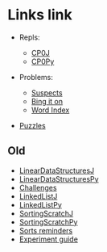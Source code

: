 # Links link

* Repls:
    - [CP0J](https://replit.com/team/Algos-Block4-2122/CP0J)
    - [CP0Py](https://replit.com/team/Algos-Block4-2122/CP0Py)
* Problems:
    - [Suspects](https://onlinejudge.org/index.php?option=com_onlinejudge&Itemid=8&category=246&page=show_problem&problem=3638)
    - [Bing it on](https://open.kattis.com/problems/bing)
    - [Word Index](https://onlinejudge.org/index.php?option=com_onlinejudge&Itemid=8&category=6&page=show_problem&problem=358)

* [Puzzles](https://docs.google.com/document/d/1_vxNx2moJnbU14pmMjeP4tUTo4VFEjoWOwfExh1F-Kc/edit?usp=sharing)
## Old
* [LinearDataStructuresJ](https://replit.com/team/Algos-Block4-2122/LinearDataStructuresJ)
* [LinearDataStructuresPy](https://replit.com/team/Algos-Block4-2122/LinearDataStructuresPy)
* [Challenges](files/Linear.md)
* [LinkedListJ](https://replit.com/team/Algos-Block4-2122/LinkedListJ)
* [LinkedListPy](https://replit.com/team/Algos-Block4-2122/LinkedListPy)
* [SortingScratchJ](https://replit.com/team/Algos-Block4-2122/SortingScratchJ)
* [SortingScratchPy](https://replit.com/team/Algos-Block4-2122/SortingScratchPy)
* [Sorts reminders](files/Sorting.md)
* [Experiment guide](files/Experiments.md)
